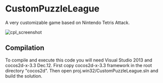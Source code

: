 # CustomPuzzleLeague
A very customizable game based on Nintendo Tetris Attack.

![cpl_screenshot](http://bastien-berge.fr/demo/cpl_screen.jpg "Screenshot in-game")

## Compilation
To compile and execute this code you will need Visual Studio 2013 and cocos2d-x-3.3 Dec.12.
First copy cocos2d-x-3.3 framework in the root directory "cocos2d". Then open proj.win32/CustomPuzzleLeague.sln and build the solution.

